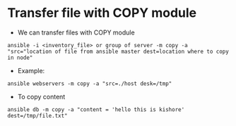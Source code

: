 # Transfer file with COPY module

- We can transfer files with COPY module
```
ansible -i <inventory_file> or group of server -m copy -a "src="location of file from ansible master dest=location where to copy in node"
```

- Example:
```
ansible webservers -m copy -a "src=./host desk=/tmp"
```
- To copy content
```
ansible db -m copy -a "content = 'hello this is kishore' dest=/tmp/file.txt"
```